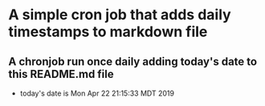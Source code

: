 A simple cron job that adds daily timestamps to markdown file
============================================================
## A chronjob run once daily adding today's date to this README.md file
* today's date is Mon Apr 22 21:15:33 MDT 2019
